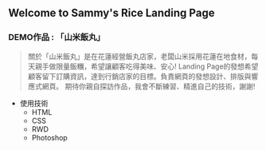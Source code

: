 ## Welcome to Sammy's Rice Landing Page

### DEMO作品 : 「山米飯丸」 

> 關於「山米飯丸」是在花蓮經營飯丸店家，老闆山米採用花蓮在地食材，每天親手做限量飯糰，希望讓顧客吃得美味、安心!
Landing Page的發想希望顧客留下訂購資訊，達到行銷店家的目標。負責網頁的發想設計、排版與響應式網頁。
期待你親自探訪作品，我會不斷練習、精進自己的技術，謝謝!

- 使用技術
  - HTML
  - CSS
  - RWD
  - Photoshop



